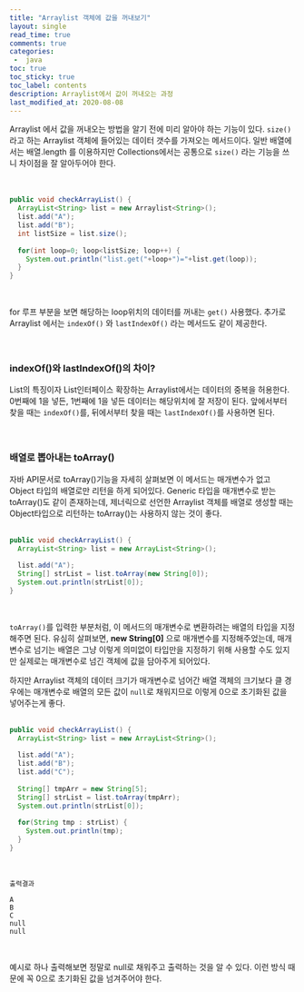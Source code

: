 ```yaml
---
title: "Arraylist 객체에 값을 꺼내보기"
layout: single    
read_time: true    
comments: true   
categories: 
 -  java
toc: true    
toc_sticky: true    
toc_label: contents  
description: Arraylist에서 값이 꺼내오는 과정
last_modified_at: 2020-08-08   
---
```


Arraylist 에서 값을 꺼내오는 방법을 알기 전에 미리 알아야 하는 기능이 있다. 
`size()` 라고 하는 Arraylist 객체에 들어있는 데이터 갯수를 가져오는 메서드이다. 
일반 배열에서는 배열.length 를 이용하지만 Collections에서는 공통으로 `size()` 라는 기능을 쓰니 
차이점을 잘 알아두어야 한다. 
<br>
<br>
<br>

```java
public void checkArrayList() {
  ArrayList<String> list = new Arraylist<String>();
  list.add("A");
  list.add("B");
  int listSize = list.size();
  
  for(int loop=0; loop<listSize; loop++) {
    System.out.println("list.get("+loop+")="+list.get(loop));
  }
}
```
<br>

for 루프 부분을 보면 해당하는 loop위치의 데이터를 꺼내는 `get()` 사용했다. 
추가로 Arraylist 에서는 `indexOf()` 와 `lastIndexOf()` 라는 메서드도 같이 제공한다. 
<br>
<br>
<br>

### indexOf()와 lastIndexOf()의 차이?

List의 특징이자 List인터페이스 확장하는 Arraylist에서는 데이터의 중복을 허용한다. 
0번째에 1을 넣든, 1번째에 1을 넣든 데이터는 해당위치에 잘 저장이 된다. 
앞에서부터 찾을 때는 `indexOf()`를, 뒤에서부터 찾을 때는 `lastIndexOf()`를 사용하면 된다.
<br>
<br>
<br>

### 배열로 뽑아내는 toArray() 

자바 API문서로 toArray()기능을 자세히 살펴보면 이 메서드는 매개변수가 없고 Object 타입의 
배열로만 리턴을 하게 되어있다. Generic 타입을 매개변수로 받는 toArray()도 같이 존재하는데, 
제너릭으로 선언한 Arraylist 객체를 배열로 생성할 때는 Object타입으로 리턴하는 toArray()는 
사용하지 않는 것이 좋다. 
<br>
<br>

```java
public void checkArrayList() {
  ArrayList<String> list = new ArrayList<String>();
  
  list.add("A");
  String[] strList = list.toArray(new String[0]);
  System.out.println(strList[0]);
}
```
<br>

`toArray()`를 입력한 부분처럼, 이 메서드의 매개변수로 변환하려는 배열의 타입을 지정해주면 된다. 
유심히 살펴보면, **new String[0]** 으로 매개변수를 지정해주었는데, 매개변수로 넘기는 배열은 
그냥 이렇게 의미없이 타입만을 지정하기 위해 사용할 수도 있지만 실제로는 매개변수로 넘긴 
객체에 값을 담아주게 되어있다. 
<br>

하지만 Arraylist 객체의 데이터 크기가 매개변수로 넘어간 배열 객체의 크기보다 클 경우에는 매개변수로 
배열의 모든 값이 `null`로 채워지므로 이렇게 0으로 초기화된 값을 넣어주는게 좋다. 
<br>
<br>

```java
public void checkArrayList() {
  ArrayList<String> list = new ArrayList<String>();
  
  list.add("A");
  list.add("B");
  list.add("C");
  
  String[] tmpArr = new String[5];
  String[] strList = list.toArray(tmpArr);
  System.out.println(strList[0]);
  
  for(String tmp : strList) {
    System.out.println(tmp);
  }
}
```
<br>

```
출력결과

A
B
C
null
null
```
<br>

예시로 하나 출력해보면 정말로 null로 채워주고 출력하는 것을 알 수 있다. 
이런 방식 때문에 꼭 0으로 초기화된 값을 넘겨주어야 한다. 
<br>
<br>
<br>
<br>
<br>
<br>
<br>
























